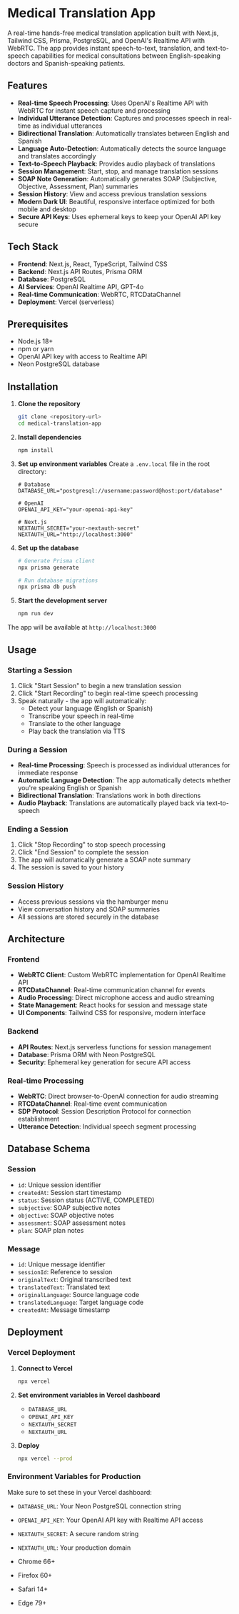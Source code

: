 # Medical Translation App

A real-time hands-free medical translation application built with Next.js, Tailwind CSS, Prisma, PostgreSQL, and OpenAI's Realtime API with WebRTC. The app provides instant speech-to-text, translation, and text-to-speech capabilities for medical consultations between English-speaking doctors and Spanish-speaking patients.

## Features

- **Real-time Speech Processing**: Uses OpenAI's Realtime API with WebRTC for instant speech capture and processing
- **Individual Utterance Detection**: Captures and processes speech in real-time as individual utterances
- **Bidirectional Translation**: Automatically translates between English and Spanish
- **Language Auto-Detection**: Automatically detects the source language and translates accordingly
- **Text-to-Speech Playback**: Provides audio playback of translations
- **Session Management**: Start, stop, and manage translation sessions
- **SOAP Note Generation**: Automatically generates SOAP (Subjective, Objective, Assessment, Plan) summaries
- **Session History**: View and access previous translation sessions
- **Modern Dark UI**: Beautiful, responsive interface optimized for both mobile and desktop
- **Secure API Keys**: Uses ephemeral keys to keep your OpenAI API key secure

## Tech Stack

- **Frontend**: Next.js, React, TypeScript, Tailwind CSS
- **Backend**: Next.js API Routes, Prisma ORM
- **Database**: PostgreSQL
- **AI Services**: OpenAI Realtime API, GPT-4o
- **Real-time Communication**: WebRTC, RTCDataChannel
- **Deployment**: Vercel (serverless)

## Prerequisites

- Node.js 18+ 
- npm or yarn
- OpenAI API key with access to Realtime API
- Neon PostgreSQL database

## Installation

1. **Clone the repository**
   ```bash
   git clone <repository-url>
   cd medical-translation-app
   ```

2. **Install dependencies**
   ```bash
   npm install
   ```

3. **Set up environment variables**
   Create a `.env.local` file in the root directory:
   ```env
   # Database
   DATABASE_URL="postgresql://username:password@host:port/database"
   
   # OpenAI
   OPENAI_API_KEY="your-openai-api-key"
   
   # Next.js
   NEXTAUTH_SECRET="your-nextauth-secret"
   NEXTAUTH_URL="http://localhost:3000"
   ```

4. **Set up the database**
   ```bash
   # Generate Prisma client
   npx prisma generate
   
   # Run database migrations
   npx prisma db push
   ```

5. **Start the development server**
   ```bash
   npm run dev
   ```

The app will be available at `http://localhost:3000`

## Usage

### Starting a Session

1. Click "Start Session" to begin a new translation session
2. Click "Start Recording" to begin real-time speech processing
3. Speak naturally - the app will automatically:
   - Detect your language (English or Spanish)
   - Transcribe your speech in real-time
   - Translate to the other language
   - Play back the translation via TTS

### During a Session

- **Real-time Processing**: Speech is processed as individual utterances for immediate response
- **Automatic Language Detection**: The app automatically detects whether you're speaking English or Spanish
- **Bidirectional Translation**: Translations work in both directions
- **Audio Playback**: Translations are automatically played back via text-to-speech

### Ending a Session

1. Click "Stop Recording" to stop speech processing
2. Click "End Session" to complete the session
3. The app will automatically generate a SOAP note summary
4. The session is saved to your history

### Session History

- Access previous sessions via the hamburger menu
- View conversation history and SOAP summaries
- All sessions are stored securely in the database

## Architecture

### Frontend
- **WebRTC Client**: Custom WebRTC implementation for OpenAI Realtime API
- **RTCDataChannel**: Real-time communication channel for events
- **Audio Processing**: Direct microphone access and audio streaming
- **State Management**: React hooks for session and message state
- **UI Components**: Tailwind CSS for responsive, modern interface

### Backend
- **API Routes**: Next.js serverless functions for session management
- **Database**: Prisma ORM with Neon PostgreSQL
- **Security**: Ephemeral key generation for secure API access

### Real-time Processing
- **WebRTC**: Direct browser-to-OpenAI connection for audio streaming
- **RTCDataChannel**: Real-time event communication
- **SDP Protocol**: Session Description Protocol for connection establishment
- **Utterance Detection**: Individual speech segment processing

## Database Schema

### Session
- `id`: Unique session identifier
- `createdAt`: Session start timestamp
- `status`: Session status (ACTIVE, COMPLETED)
- `subjective`: SOAP subjective notes
- `objective`: SOAP objective notes
- `assessment`: SOAP assessment notes
- `plan`: SOAP plan notes

### Message
- `id`: Unique message identifier
- `sessionId`: Reference to session
- `originalText`: Original transcribed text
- `translatedText`: Translated text
- `originalLanguage`: Source language code
- `translatedLanguage`: Target language code
- `createdAt`: Message timestamp

## Deployment

### Vercel Deployment

1. **Connect to Vercel**
   ```bash
   npx vercel
   ```

2. **Set environment variables in Vercel dashboard**
   - `DATABASE_URL`
   - `OPENAI_API_KEY`
   - `NEXTAUTH_SECRET`
   - `NEXTAUTH_URL`

3. **Deploy**
   ```bash
   npx vercel --prod
   ```

### Environment Variables for Production

Make sure to set these in your Vercel dashboard:
- `DATABASE_URL`: Your Neon PostgreSQL connection string
- `OPENAI_API_KEY`: Your OpenAI API key with Realtime API access
- `NEXTAUTH_SECRET`: A secure random string
- `NEXTAUTH_URL`: Your production domain

- Chrome 66+
- Firefox 60+
- Safari 14+
- Edge 79+